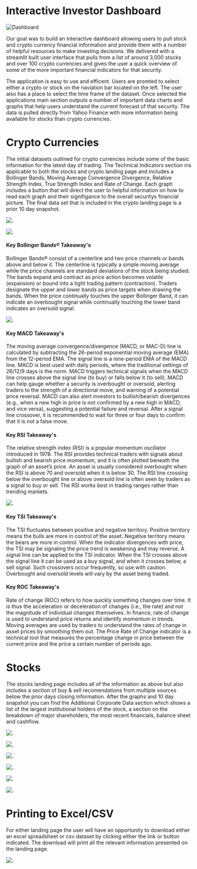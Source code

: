 # Interactive Investor Dashboard

![Dashboard](images/Dashboard_Homepage.png)

Our goal was to build an interactive dashboard allowing users to pull stock and crypto currency financial information and provide them with a number of helpful resources to make investing decisions.  We delivered with a streamlit built user interface that pulls from a list of around 3,000 stocks and over 100 crypto currencies and gives the user a quick overview of some of the more important financial indicators for that security. 

The application is easy to use and efficent.  Users are promted to select either a crypto or stock on the naviation bar located on the left.  The user also has a place to select the time frame of the dataset.  Once selected the applications main section outputs a number of important data charts and graphs that help users understand the current forecast of that security.  The data is pulled directly from Yahoo Finance with more information being available for stocks than crypto currencies.  


# Crypto Currencies

The initial datasets outlined for crypto currencies include some of the basic information for the latest day of trading.  The Technical Indicators section ins applicable to both the stocks and crypto landing page and includes a Bollinger Bands, Moving Average Convergence Divergence, Relative Strength Index, True Strength Index and Rate of Change.  Each graph includes a button that will direct the user to helpful information on how to read each graph and their signifigance to the overall securitys financial picture. The final data set that is included in the crypto landing page is a prior 10 day snapshot.

![.](images/Crypto_Dataset.png)

![.](images/Bollinger_Band.png)

#### Key Bollinger Bands® Takeaway's
Bollinger Bands® consist of a centerline and two price channels or bands above and below it. The centerline is typically a simple moving average while the price channels are standard deviations of the stock being studied. The bands expand and contract as price action becomes volatile (expansion) or bound into a tight trading pattern (contraction). Traders designate the upper and lower bands as price targets when drawing the bands. When the price continually touches the upper Bollinger Band, it can indicate an overbought signal while continually touching the lower band indicates an oversold signal.

![.](images/TSI_ROC.png)

#### Key MACD Takeaway's
The moving average convergence/divergence (MACD, or MAC-D) line is calculated by subtracting the 26-period exponential moving average (EMA) from the 12-period EMA. The signal line is a nine-period EMA of the MACD line. MACD is best used with daily periods, where the traditional settings of 26/12/9 days is the norm. MACD triggers technical signals when the MACD line crosses above the signal line (to buy) or falls below it (to sell). MACD can help gauge whether a security is overbought or oversold, alerting traders to the strength of a directional move, and warning of a potential price reversal. MACD can also alert investors to bullish/bearish divergences (e.g., when a new high in price is not confirmed by a new high in MACD, and vice versa), suggesting a potential failure and reversal. After a signal line crossover, it is recommended to wait for three or four days to confirm that it is not a false move.

#### Key RSI Takeaway's
The relative strength index (RSI) is a popular momentum oscillator introduced in 1978. The RSI provides technical traders with signals about bullish and bearish price momentum, and it is often plotted beneath the graph of an asset’s price. An asset is usually considered overbought when the RSI is above 70 and oversold when it is below 30. The RSI line crossing below the overbought line or above oversold line is often seen by traders as a signal to buy or sell. The RSI works best in trading ranges rather than trending markets.

![.](images/MACD_RSI.png)

#### Key TSI Takeaway's
The TSI fluctuates between positive and negative territory. Positive territory means the bulls are more in control of the asset. Negative territory means the bears are more in control. When the indicator divergences with price, the TSI may be signaling the price trend is weakening and may reverse. A signal line can be applied to the TSI indicator. When the TSI crosses above the signal line it can be used as a buy signal, and when it crosses below, a sell signal. Such crossovers occur frequently, so use with caution. Overbought and oversold levels will vary by the asset being traded.

#### Key ROC Takeaway's
Rate of change (ROC) refers to how quickly something changes over time. It is thus the acceleration or deceleration of changes (i.e., the rate) and not the magnitude of individual changes themselves. In finance, rate of change is used to understand price returns and identify momentum in trends. Moving averages are used by traders to understand the rates of change in asset prices by smoothing them out. The Price Rate of Change indicator is a technical tool that measures the percentage change in price between the current price and the price a certain number of periods ago.

# Stocks

The stocks landing page includes all of the information as above but also includes a section of buy & sell recomendations from multiple sources below the prior days closing information.  After the graphs and 10 day snapshot you can find the Additional Corporate Data section which shows a list of the largest institutional holders of the stock, a section on the breakdown of major shareholders, the most recent financials, balance sheet and cashflow. 

![.](images/Stock_Landing_Page.png)

![.](images/Institutional_Holders.png)

![.](images/Major_Shareholders.png)

![.](images/Financials.png)

![.](images/Balance_Sheet.png)

![.](images/Cashflow.png)

# Printing to Excel/CSV

For either landing page the user will have an opportunity to download either an excel spreadsheet or csv dataset by clicking either the link or button indicated.  The download will print all the relevant information presented on the landing page. 

![.](images/Create_File.png)
